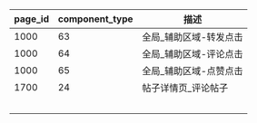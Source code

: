 | page_id | component_type | 描述                   |
| ------- | -------------- | ---------------------- |
| 1000    | 63             | 全局_辅助区域-转发点击 |
| 1000    | 64             | 全局_辅助区域-评论点击 |
| 1000    | 65             | 全局_辅助区域-点赞点击 |
| 1700    | 24             | 帖子详情页_评论帖子    |
|         |                |                        |
|         |                |                        |
|         |                |                        |
|         |                |                        |
|         |                |                        |

